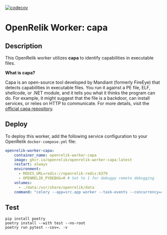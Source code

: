 [![codecov](https://codecov.io/github/openrelik/openrelik-worker-capa/graph/badge.svg?token=mcoWTDgnQz)](https://codecov.io/github/openrelik/openrelik-worker-capa)

# OpenRelik Worker: capa

## Description

This OpenRelik worker utilizes **capa** to identify capabilities in executable files.

**What is capa?**

Capa is an open-source tool developed by Mandiant (formerly FireEye) that detects capabilities in executable files. You run it against a PE file, ELF, shellcode, or .NET module, and it tells you what it thinks the program can do. For example, it might suggest that the file is a backdoor, can install services, or relies on HTTP to communicate. For more details, visit the [official capa repository](https://github.com/mandiant/capa).

## Deploy

To deploy this worker, add the following service configuration to your OpenRelik `docker-compose.yml` file:

```yaml
openrelik-worker-capa:
    container_name: openrelik-worker-capa
    image: ghcr.io/openrelik/openrelik-worker-capa:latest
    restart: always
    environment:
      - REDIS_URL=redis://openrelik-redis:6379
      - OPENRELIK_PYDEBUG=0 # Set to 1 for debugpy remote debugging
    volumes:
      - ./data:/usr/share/openrelik/data
    command: "celery --app=src.app worker --task-events --concurrency=4 --loglevel=INFO -Q openrelik-worker-capa"
```

## Test

```
pip install poetry
poetry install --with test --no-root
poetry run pytest --cov=. -v
```
